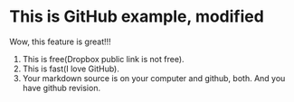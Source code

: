 # This is GitHub example, modified

Wow, this feature is great!!!

1. This is free(Dropbox public link is not free).
2. This is fast(I love GitHub).
3. Your markdown source is on your computer and github, both. And you have github revision.
